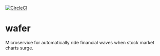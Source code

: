 [![CircleCI](https://circleci.com/gh/xh3b4sd/wafer.svg?&style=shield&circle-token=ccb0794f826536804337516b0086458e7f66bd6b)](https://circleci.com/gh/xh3b4sd/wafer)

# wafer
Microservice for automatically ride financial waves when stock market charts
surge.

